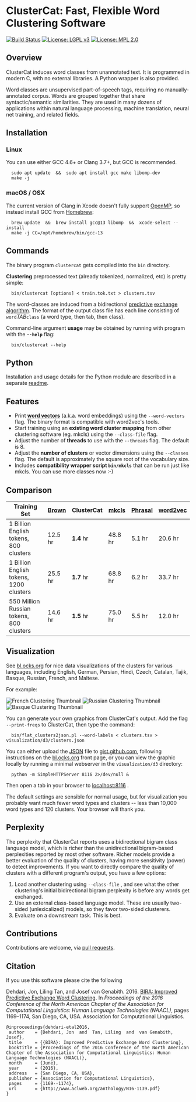 # ClusterCat: Fast, Flexible Word Clustering Software

[![Build Status](https://travis-ci.org/jonsafari/clustercat.svg?branch=master)](https://travis-ci.org/jonsafari/clustercat)
[![License: LGPL v3](https://img.shields.io/badge/License-LGPL%20v3-blue.svg)](http://www.gnu.org/licenses/lgpl-3.0)
[![License: MPL 2.0](https://img.shields.io/badge/License-MPL%202.0-brightgreen.svg)](https://opensource.org/licenses/MPL-2.0)


## Overview

ClusterCat induces word classes from unannotated text.
It is programmed in modern C, with no external libraries.
A Python wrapper is also provided.

Word classes are unsupervised part-of-speech tags, requiring no manually-annotated corpus.
Words are grouped together that share syntactic/semantic similarities.
They are used in many dozens of applications within natural language processing, machine translation, neural net training, and related fields.


## Installation
### Linux
You can use either GCC 4.6+ or Clang 3.7+, but GCC is recommended.

      sudo apt update  &&  sudo apt install gcc make libomp-dev
      make -j

### macOS / OSX
The current version of Clang in Xcode doesn't fully support [OpenMP][], so instead install GCC from [Homebrew][]:

      brew update  &&  brew install gcc@13 libomp  &&  xcode-select --install
      make -j CC=/opt/homebrew/bin/gcc-13


## Commands
The binary program `clustercat` gets compiled into the `bin` directory.

**Clustering** preprocessed text (already tokenized, normalized, etc) is pretty simple:

      bin/clustercat [options] < train.tok.txt > clusters.tsv

The word-classes are induced from a bidirectional [predictive][] [exchange algorithm][].
The format of the output class file has each line consisting of `word`*TAB*`class` (a word type, then tab, then class).

Command-line argument **usage** may be obtained by running with program with the **`--help`** flag:

      bin/clustercat --help


## Python
Installation and usage details for the Python module are described in a separate [readme](python/README.md).


## Features
- Print **[word vectors][]** (a.k.a. word embeddings) using the `--word-vectors` flag.  The binary format is compatible with word2vec's tools.
- Start training using an **existing word cluster mapping** from other clustering software (eg. mkcls) using the `--class-file` flag.
- Adjust the number of **threads** to use with the `--threads` flag.  The default is 8.
- Adjust the **number of clusters** or vector dimensions using the `--classes` flag. The default is approximately the square root of the vocabulary size.
- Includes **compatibility wrapper script ` bin/mkcls `** that can be run just like mkcls.  You can use more classes now :-)


## Comparison
| Training Set                                        | [Brown][] | ClusterCat | [mkcls][] | [Phrasal][] | [word2vec][] |
| ------------                                        | --------- | ---------- | --------- | ----------- | ------------ |
| 1 Billion English tokens,   800 clusters  | 12.5 hr   | **1.4** hr | 48.8 hr   | 5.1 hr      | 20.6 hr      |
| 1 Billion English tokens,   1200 clusters | 25.5 hr   | **1.7** hr | 68.8 hr   | 6.2 hr      | 33.7 hr      |
| 550 Million Russian tokens, 800 clusters  | 14.6 hr   | **1.5** hr | 75.0 hr   | 5.5 hr      | 12.0 hr      |


## Visualization
See [bl.ocks.org][] for nice data visualizations of the clusters for various languages, including English, German, Persian, Hindi, Czech, Catalan, Tajik, Basque, Russian, French, and Maltese.

For example:

 ![French Clustering Thumbnail](visualization/d3/french_cluster_thumbnail.png)
 ![Russian Clustering Thumbnail](visualization/d3/russian_cluster_thumbnail.png)
 ![Basque Clustering Thumbnail](visualization/d3/basque_cluster_thumbnail.png)

You can generate your own graphics from ClusterCat's output.
Add the flag  `--print-freqs`  to ClusterCat, then type the command:

      bin/flat_clusters2json.pl --word-labels < clusters.tsv > visualization/d3/clusters.json

You can either upload the [JSON][] file to [gist.github.com][], following instructions on the [bl.ocks.org](http://bl.ocks.org) front page, or you can view the graphic locally by running a minimal webserver in the `visualization/d3` directory:

      python -m SimpleHTTPServer 8116 2>/dev/null &

Then open a tab in your browser to [localhost:8116](http://localhost:8116) .

The default settings are sensible for normal usage, but for visualization you probably want much fewer word types and clusters -- less than 10,000 word types and 120 clusters.
Your browser will thank you.


## Perplexity
The perplexity that ClusterCat reports uses a bidirectional bigram class language model, which is richer than the unidirectional bigram-based perplexities reported by most other software.
Richer models provide a better evaluation of the quality of clusters, having more sensitivity (power) to detect improvements.
If you want to directly compare the quality of clusters with a different program's output, you have a few options:

1. Load another clustering using `--class-file` , and see what the other clustering's initial bidirectional bigram perplexity is before any words get exchanged.
2. Use an external class-based language model.  These are usually two-sided (unlexicalized) models, so they favor two-sided clusterers.
3. Evaluate on a downstream task.  This is best.


## Contributions
Contributions are welcome, via [pull requests][].


## Citation
If you use this software please cite the following

Dehdari, Jon, Liling Tan, and Josef van Genabith. 2016. [BIRA: Improved Predictive Exchange Word Clustering](http://www.aclweb.org/anthology/N16-1139.pdf).
In *Proceedings of the 2016 Conference of the North American Chapter of the Association for Computational Linguistics: Human Language Technologies (NAACL)*, pages 1169–1174, San Diego, CA, USA.  Association for Computational Linguistics.

    @inproceedings{dehdari-etal2016,
     author    = {Dehdari, Jon  and  Tan, Liling  and  van Genabith, Josef},
     title     = {{BIRA}: Improved Predictive Exchange Word Clustering},
     booktitle = {Proceedings of the 2016 Conference of the North American Chapter of the Association for Computational Linguistics: Human Language Technologies (NAACL)},
     month     = {June},
     year      = {2016},
     address   = {San Diego, CA, USA},
     publisher = {Association for Computational Linguistics},
     pages     = {1169--1174},
     url       = {http://www.aclweb.org/anthology/N16-1139.pdf}
    }

[lgpl3]: https://www.gnu.org/copyleft/lesser.html
[mpl2]: https://www.mozilla.org/MPL/2.0
[c99]: https://en.wikipedia.org/wiki/C99
[homebrew]: http://brew.sh
[openmp]: https://en.wikipedia.org/wiki/OpenMP
[predictive]: https://www.aclweb.org/anthology/P/P08/P08-1086.pdf
[exchange algorithm]: http://citeseerx.ist.psu.edu/viewdoc/summary?doi=10.1.1.53.2354
[brown]: https://github.com/percyliang/brown-cluster
[mkcls]: https://github.com/moses-smt/mgiza
[phrasal]: https://github.com/stanfordnlp/phrasal
[word2vec]: https://code.google.com/archive/p/word2vec/
[word vectors]: https://en.wikipedia.org/wiki/Word_embedding
[bl.ocks.org]: http://bl.ocks.org/jonsafari
[JSON]: https://en.wikipedia.org/wiki/JSON
[gist.github.com]: https://gist.github.com
[pull requests]: https://help.github.com/articles/creating-a-pull-request
